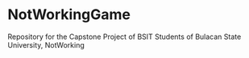 # NotWorkingGame
Repository for the Capstone Project of BSIT Students of Bulacan State University, NotWorking
